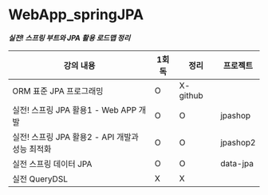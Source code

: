 # WebApp_springJPA

***실전! 스프링 부트와 JPA 활용 로드맵 정리***

|강의 내용|1회독|정리|프로젝트
|------|---|---|------|
|ORM 표준 JPA 프로그래밍|O|X- github|
|실전! 스프링 JPA 활용1 - Web APP 개발|O|O|jpashop
|실전! 스프링 JPA 활용2 - API 개발과 성능 최적화|O|O|jpashop2
|실전 스프링 데이터 JPA|O|O|data-jpa
|실전 QueryDSL|X|X|
